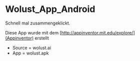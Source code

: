 # Wolust_App_Android
Schnell mal zusammengeklickt.

Diese App wurde mit dem [http://appinventor.mit.edu/explore/](Appinventor) erstellt

* Source = wolust.ai
* App = wolust.apk
